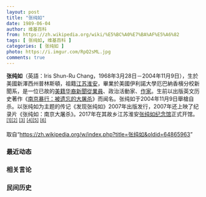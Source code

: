 ```yaml
---
layout: post
title: "张纯如"
date: 1989-06-04
author: 维基百科
from: https://zh.wikipedia.org/wiki/%E5%BC%A0%E7%BA%AF%E5%A6%82
tags: [ 张纯如, 维基百科 ]
categories: [ 张纯如 ]
photo: https://i.imgur.com/RpQ2sML.jpg
comments: true
---
```

<div class="mw-parser-output"><div id="noteTA-71f49685" class="noteTA"><div class="noteTA-group"><div data-noteta-group-source="module" data-noteta-group="USState"></div><div data-noteta-group-source="module" data-noteta-group="USState"></div><div data-noteta-group-source="template" data-noteta-group="Organization"></div>
<p class="mw-empty-elt">








































</p>
</div></div>

<p><b>张纯如</b>（英語：<span lang="en">Iris Shun-Ru Chang</span>，1968年3月28日－2004年11月9日），生於美國新澤西州普林斯頓，祖籍<a href="/wiki/%E6%B1%9F%E8%8B%8F" class="mw-redirect" title="江苏">江苏</a><a href="/wiki/%E6%B7%AE%E5%AE%89%E5%B8%82" title="淮安市">淮安</a>，畢業於美國伊利諾大學厄巴納香檳分校新聞系，是一位已故的<a href="/wiki/%E7%BE%8E%E7%B1%8D%E5%8D%8E%E8%A3%94" class="mw-redirect" title="美籍华裔">美籍华裔</a><a href="/wiki/%E6%96%B0%E8%81%9E%E5%BE%9E%E6%A5%AD%E5%93%A1" class="mw-redirect" title="新聞從業員">新聞從業員</a>、政治活動家、<a href="/wiki/%E4%BD%9C%E5%AE%B6" title="作家">作家</a>。生前以出版英文历史著作《<a href="/wiki/%E5%8D%97%E4%BA%AC%E6%9A%B4%E8%A1%8C%EF%BC%9A%E8%A2%AB%E9%81%97%E5%BF%98%E7%9A%84%E5%A4%A7%E5%B1%A0%E6%9D%80" title="南京暴行：被遗忘的大屠杀">南京暴行：被遗忘的大屠杀</a>》而闻名。张纯如于2004年11月9日舉槍自杀。以张纯如为主题的传记《发现张纯如》2007年出版发行，2007年还上映了纪录片《张纯如：南京大屠杀》。2017年在其故乡江苏淮安<a href="/wiki/%E5%BC%A0%E7%BA%AF%E5%A6%82%E7%BA%AA%E5%BF%B5%E9%A6%86" title="张纯如纪念馆">张纯如纪念馆</a>正式开馆。<sup id="cite_ref-1" class="reference"><a href="#cite_note-1">[1]</a></sup><sup id="cite_ref-2" class="reference"><a href="#cite_note-2">[2]</a></sup> <sup id="cite_ref-sfobituary_3-0" class="reference"><a href="#cite_note-sfobituary-3">[3]</a></sup> <sup id="cite_ref-ChicagoReader_4-0" class="reference"><a href="#cite_note-ChicagoReader-4">[4]</a></sup><sup id="cite_ref-5" class="reference"><a href="#cite_note-5">[5]</a></sup> <sup id="cite_ref-张纯如官方纪念网站_6-0" class="reference"><a href="#cite_note-张纯如官方纪念网站-6">[6]</a></sup>
</p>
</div><noscript><img src="//zh.wikipedia.org/wiki/Special:CentralAutoLogin/start?type=1x1" alt="" title="" width="1" height="1" style="border: none; position: absolute;"></noscript>
<div class="printfooter">取自“<a dir="ltr" href="https://zh.wikipedia.org/w/index.php?title=张纯如&amp;oldid=64865963">https://zh.wikipedia.org/w/index.php?title=张纯如&amp;oldid=64865963</a>”</div><div id="recent-news"><h3>最近动态</h3><ul></ul></div><div id="open-opinion"><h3>相关言论</h3><ul></ul></div><div id="mjls-record"><h3>民间历史</h3><ul></ul></div>